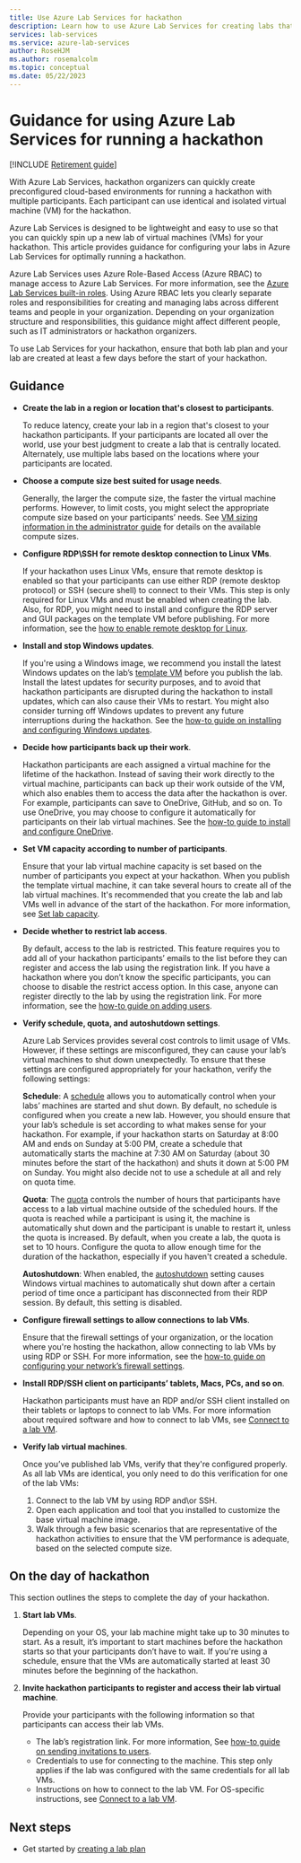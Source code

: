 ```yaml
---
title: Use Azure Lab Services for hackathon
description: Learn how to use Azure Lab Services for creating labs that you can use for running hackathons.
services: lab-services
ms.service: azure-lab-services
author: RoseHJM
ms.author: rosemalcolm
ms.topic: conceptual
ms.date: 05/22/2023
---
```


# Guidance for using Azure Lab Services for running a hackathon

[!INCLUDE [Retirement guide](./includes/retirement-banner.md)]

With Azure Lab Services, hackathon organizers can quickly create preconfigured cloud-based environments for running a hackathon with multiple participants. Each participant can use identical and isolated virtual machine (VM) for the hackathon.

Azure Lab Services is designed to be lightweight and easy to use so that you can quickly spin up a new lab of virtual machines (VMs) for your hackathon. This article provides guidance for configuring your labs in Azure Lab Services for optimally running a hackathon.

Azure Lab Services uses Azure Role-Based Access (Azure RBAC) to manage access to Azure Lab Services. For more information, see the [Azure Lab Services built-in roles](./concept-lab-services-role-based-access-control.md). Using Azure RBAC lets you clearly separate roles and responsibilities for creating and managing labs across different teams and people in your organization. Depending on your organization structure and responsibilities, this guidance might affect different people, such as IT administrators or hackathon organizers.

To use Lab Services for your hackathon, ensure that both lab plan and your lab are created at least a few days before the start of your hackathon.

## Guidance

- **Create the lab in a region or location that's closest to participants**.

    To reduce latency, create your lab in a region that's closest to your hackathon participants.  If your participants are located all over the world, use your best judgment to create a lab that is centrally located.  Alternately, use multiple labs based on the locations where your participants are located.

- **Choose a compute size best suited for usage needs**.

    Generally, the larger the compute size, the faster the virtual machine performs. However, to limit costs, you might select the appropriate compute size based on your participants’ needs. See [VM sizing information in the administrator guide](administrator-guide.md#vm-sizing) for details on the available compute sizes.

- **Configure RDP\SSH for remote desktop connection to Linux VMs**.

    If your hackathon uses Linux VMs, ensure that remote desktop is enabled so that your participants can use either RDP (remote desktop protocol) or SSH (secure shell) to connect to their VMs. This step is only required for Linux VMs and must be enabled when creating the lab. Also, for RDP, you might need to install and configure the RDP server and GUI packages on the template VM before publishing.  For more information, see the [how to enable remote desktop for Linux](how-to-enable-remote-desktop-linux.md).

- **Install and stop Windows updates**.

    If you're using a Windows image, we recommend you install the latest Windows updates on the lab’s [template VM](how-to-create-manage-template.md) before you publish the lab. Install the latest updates for security purposes, and to avoid that hackathon participants are disrupted during the hackathon to install updates, which can also cause their VMs to restart. You might also consider turning off Windows updates to prevent any future interruptions during the hackathon. See the [how-to guide on installing and configuring Windows updates](how-to-prepare-windows-template.md#install-and-configure-windows-updates).

- **Decide how participants back up their work**.

    Hackathon participants are each assigned a virtual machine for the lifetime of the hackathon. Instead of saving their work directly to the virtual machine, participants can back up their work outside of the VM, which also enables them to access the data after the hackathon is over. For example, participants can save to OneDrive, GitHub, and so on. To use OneDrive, you may choose to configure it automatically for participants on their lab virtual machines. See the [how-to guide to install and configure OneDrive](how-to-prepare-windows-template.md#install-and-configure-onedrive).

- **Set VM capacity according to number of participants**.

    Ensure that your lab virtual machine capacity is set based on the number of participants you expect at your hackathon. When you publish the template virtual machine, it can take several hours to create all of the lab virtual machines. It's recommended that you create the lab and lab VMs well in advance of the start of the hackathon. For more information, see [Set lab capacity](how-to-manage-vm-pool.md#change-lab-capacity).

- **Decide whether to restrict lab access**.

    By default, access to the lab is restricted. This feature requires you to add all of your hackathon participants’ emails to the list before they can register and access the lab using the registration link. If you have a hackathon where you don’t know the specific participants, you can choose to disable the restrict access option. In this case, anyone can register directly to the lab by using the registration link. For more information, see the [how-to guide on adding users](how-to-manage-lab-users.md).

- **Verify schedule, quota, and autoshutdown settings**.

    Azure Lab Services provides several cost controls to limit usage of VMs. However, if these settings are misconfigured, they can cause your lab’s virtual machines to shut down unexpectedly. To ensure that these settings are configured appropriately for your hackathon, verify the following settings:

    **Schedule**: A [schedule](how-to-create-schedules.md) allows you to automatically control when your labs’ machines are started and shut down. By default, no schedule is configured when you create a new lab. However, you should ensure that your lab’s schedule is set according to what makes sense for your hackathon.  For example, if your hackathon starts on Saturday at 8:00 AM and ends on Sunday at 5:00 PM, create a schedule that automatically starts the machine at 7:30 AM on Saturday (about 30 minutes before the start of the hackathon) and shuts it down at 5:00 PM on Sunday. You might also decide not to use a schedule at all and rely on quota time.

    **Quota**: The [quota](how-to-manage-lab-users.md#set-quotas-for-users) controls the number of hours that participants have access to a lab virtual machine outside of the scheduled hours. If the quota is reached while a participant is using it, the machine is automatically shut down and the participant is unable to restart it, unless the quota is increased. By default, when you create a lab, the quota is set to 10 hours. Configure the quota to allow enough time for the duration of the hackathon, especially if you haven't created a schedule.

    **Autoshutdown**: When enabled, the [autoshutdown](how-to-enable-shutdown-disconnect.md) setting causes Windows virtual machines to automatically shut down after a certain period of time once a participant has disconnected from their RDP session. By default, this setting is disabled.

- **Configure firewall settings to allow connections to lab VMs**.

    Ensure that the firewall settings of your organization, or the location where you're hosting the hackathon, allow connecting to lab VMs by using RDP or SSH. For more information, see the [how-to guide on configuring your network’s firewall settings](how-to-configure-firewall-settings.md).

- **Install RDP/SSH client on participants’ tablets, Macs, PCs, and so on**.

    Hackathon participants must have an RDP and/or SSH client installed on their tablets or laptops to connect to lab VMs.  For more information about required software and how to connect to lab VMs, see [Connect to a lab VM](connect-virtual-machine.md).

- **Verify lab virtual machines**.

    Once you’ve published lab VMs, verify that they're configured properly. As all lab VMs are identical, you only need to do this verification for one of the lab VMs:

    1. Connect to the lab VM by using RDP and\or SSH.
    1. Open each application and tool that you installed to customize the base virtual machine image.
    1. Walk through a few basic scenarios that are representative of the hackathon activities to ensure that the VM performance is adequate, based on the selected compute size.

## On the day of hackathon

This section outlines the steps to complete the day of your hackathon.

1. **Start lab VMs**.

    Depending on your OS, your lab machine might take up to 30 minutes to start. As a result, it’s important to start machines before the hackathon starts so that your participants don’t have to wait. If you're using a schedule, ensure that the VMs are automatically started at least 30 minutes before the beginning of the hackathon.

1. **Invite hackathon participants to register and access their lab virtual machine**.

    Provide your participants with the following information so that participants can access their lab VMs.

    - The lab’s registration link.  For more information, See [how-to guide on sending invitations to users](how-to-manage-lab-users.md#send-invitations-to-users).
    - Credentials to use for connecting to the machine. This step only applies if the lab was configured with the same credentials for all lab VMs.
    - Instructions on how to connect to the lab VM. For OS-specific instructions, see [Connect to a lab VM](connect-virtual-machine.md).

## Next steps

- Get started by [creating a lab plan](quick-create-resources.md)
